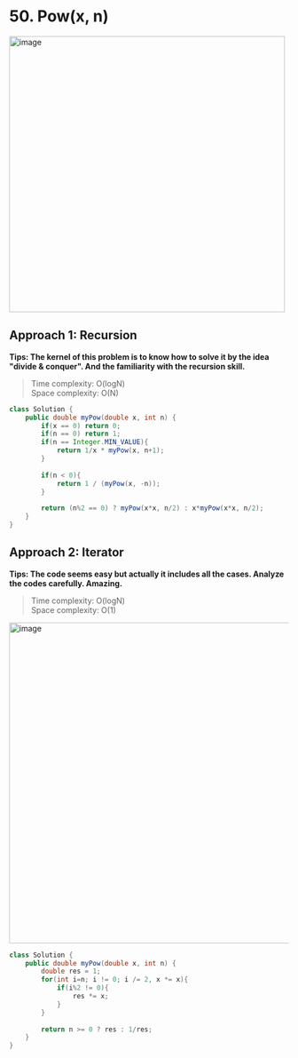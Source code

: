 # 50. Pow(x, n)
<img width="497" alt="image" src="https://user-images.githubusercontent.com/30597963/54984021-eab13600-4fe8-11e9-940e-b34e6a3b570f.png">

## Approach 1: Recursion
**Tips: The kernel of this problem is to know how to solve it by the idea "divide & conquer". And the familiarity with the recursion skill.**
>Time complexity: O(logN)  
 Space complexity: O(N)
```java
class Solution {
    public double myPow(double x, int n) {
        if(x == 0) return 0;
        if(n == 0) return 1;
        if(n == Integer.MIN_VALUE){
            return 1/x * myPow(x, n+1);
        }
        
        if(n < 0){
            return 1 / (myPow(x, -n));
        }
        
        return (n%2 == 0) ? myPow(x*x, n/2) : x*myPow(x*x, n/2);
    }
}
```
## Approach 2: Iterator
**Tips: The code seems easy but actually it includes all the cases. Analyze the codes carefully. Amazing.**
>Time complexity: O(logN)  
 Space complexity: O(1)
 <img width="578" alt="image" src="https://user-images.githubusercontent.com/30597963/54991374-c1e46d00-4ff7-11e9-91ce-820ceea9d9ae.png">
 
```java
class Solution {
    public double myPow(double x, int n) {
        double res = 1;
        for(int i=n; i != 0; i /= 2, x *= x){
            if(i%2 != 0){
                res *= x;
            }
        }
        
        return n >= 0 ? res : 1/res;
    }
}
```
